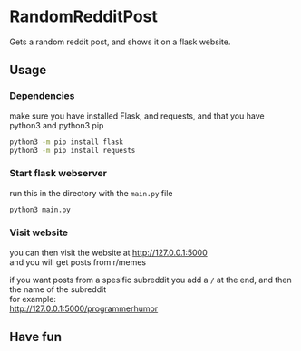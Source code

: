 # RandomRedditPost
Gets a random reddit post, and shows it on a flask website.

## Usage

### Dependencies
make sure you have installed Flask, and requests, and that you have python3 and python3 pip
```sh
python3 -m pip install flask
python3 -m pip install requests
```

### Start flask webserver
run this in the directory with the `main.py` file
```sh
python3 main.py
```

### Visit website
you can then visit the website at http://127.0.0.1:5000  
and you will get posts from r/memes  

if you want posts from a spesific subreddit you add a `/` at the end, and then the name of the subreddit  
for example:  
http://127.0.0.1:5000/programmerhumor



## Have fun
